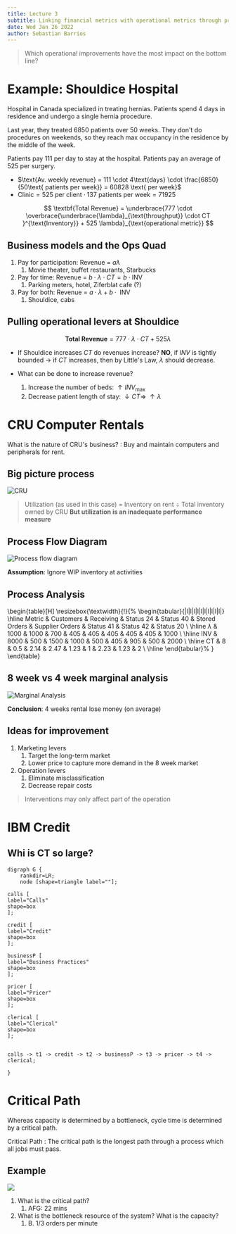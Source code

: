 ```yaml
---
title: Lecture 3
subtitle: Linking financial metrics with operational metrics through process analysis
date: Wed Jan 26 2022
author: Sebastian Barrios
---
```


> Which operational improvements have the most impact on the bottom line?

# Example: Shouldice Hospital

Hospital in Canada specialized in treating hernias. Patients spend 4 days in residence and undergo a single hernia procedure.

Last year, they treated 6850 patients over 50 weeks. They don't do procedures on weekends, so they reach max occupancy in the residence by the middle of the week.

Patients pay $111$ per day to stay at the hospital. Patients pay an average of 525 per surgery.

-   $\text{Av. weekly revenue} = 111 \cdot 4\text{days} \cdot \frac{6850}{50\text{ patients per week}} = 60828 \text{ per week}$
-   $\text{Clinic} = 525 \text{ per client} \cdot 137 \text{ patients per week} = 71925$

$$
\textbf{Total Revenue} = \underbrace{777 \cdot \overbrace{\underbrace{\lambda}_{\text{throughput}} \cdot CT }^{\text{Inventory}} + 525 \lambda}_{\text{operational metric}}
$$

## Business models and the Ops Quad

1. Pay for participation: Revenue = $a \lambda$
    1. Movie theater, buffet restaurants, Starbucks
2. Pay for time: Revenue = $b \cdot \lambda \cdot CT = b \cdot\text{INV}$
    1. Parking meters, hotel, Ziferblat cafe (?)
3. Pay for both: Revenue = $a \cdot \lambda + b \cdot\text{ INV}$
    1. Shouldice, cabs

## Pulling operational levers at Shouldice

$$
\textbf{Total Revenue} = 777 \cdot {\lambda} \cdot CT  + 525 \lambda
$$

-   If Shouldice increases $CT$ do revenues increase?
    **NO**, if $INV$ is tightly bounded $\to$ if $CT$ increases, then by Little's Law, $\lambda$ should decrease.

-   What can be done to increase revenue?
    1. Increase the number of beds: $\uparrow INV_\text{max}$
    2. Decrease patient length of stay: $\downarrow CT \Rightarrow \ \uparrow{\lambda}$

# CRU Computer Rentals

What is the nature of CRU's business?
: Buy and maintain computers and peripherals for rent.

## Big picture process

![CRU](assets/drawio/CRU.drawio.png)

> Utilization (as used in this case) = Inventory on rent $\div$ Total inventory owned by CRU
> **But utilization is an inadequate performance measure**

## Process Flow Diagram

![Process flow diagram](assets/images/process-flow-CRU.png)

**Assumption**: Ignore WIP inventory at activities

## Process Analysis

\begin{table}[H]
\resizebox{\textwidth}{!}{%
\begin{tabular}{|l|l|l|l|l|l|l|l|l|l|}
\hline
Metric & Customers & Receiving & Status 24 & Status 40 & Stored Orders & Supplier Orders & Status 41 & Status 42 & Status 20 \\ \hline
$\lambda$ & 1000 & 1000 & 700 & 405 & 405 & 405 & 405 & 405 & 1000 \\ \hline
$\text{INV}$ & 8000 & 500 & 1500 & 1000 & 500 & 405 & 905 & 500 & 2000 \\ \hline
$\text{CT}$ & 8 & 0.5 & 2.14 & 2.47 & 1.23 & 1 & 2.23 & 1.23 & 2 \\ \hline
\end{tabular}%
}
\end{table}

## 8 week vs 4 week marginal analysis

![Marginal Analysis](assets/drawio/marginalanalysis-CRU.drawio.png)

**Conclusion**: 4 weeks rental lose money (on average)

## Ideas for improvement

1. Marketing levers
    1. Target the long-term market
    2. Lower price to capture more demand in the 8 week market
2. Operation levers
    1. Eliminate misclassification
    2. Decrease repair costs

> Interventions may only affect part of the operation

# IBM Credit

## Whi is CT so large?

```graphviz
digraph G {
    rankdir=LR;
    node [shape=triangle label=""];

calls [
label="Calls"
shape=box
];

credit [
label="Credit"
shape=box
];

businessP [
label="Business Practices"
shape=box
];

pricer [
label="Pricer"
shape=box
];

clerical [
label="Clerical"
shape=box
];


calls -> t1 -> credit -> t2 -> businessP -> t3 -> pricer -> t4 -> clerical;

}
```

# Critical Path

Whereas capacity is determined by a bottleneck, cycle time is determined by a critical path.

Critical Path
: The critical path is the longest path through a process which all jobs must pass.

## Example

![](assets/images/mcdonalds-drive-thru-critical-path.png)

1. What is the critical path?
    1. AFG: 22 mins
2. What is the bottleneck resource of the system? What is the capacity?
    1. B. 1/3 orders per minute
